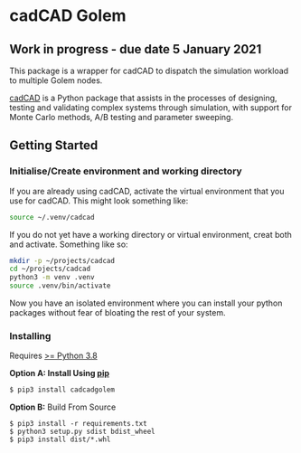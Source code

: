 # cadCAD Golem

## Work in progress - due date 5 January 2021

This package is a wrapper for cadCAD to dispatch the simulation workload to multiple Golem nodes.

[cadCAD](https://github.com/cadCAD-org/cadCAD) is a Python package that assists in the processes of designing, testing and validating complex systems through simulation, with support for Monte Carlo methods, A/B testing and parameter sweeping.

## Getting Started

### Initialise/Create environment and working directory
If you are already using cadCAD, activate the virtual environment that you use for cadCAD. This might look something like:
```bash
source ~/.venv/cadcad
```

If you do not yet have a working directory or virtual environment, creat both and activate. Something like so:
```bash
mkdir -p ~/projects/cadcad
cd ~/projects/cadcad
python3 -m venv .venv
source .venv/bin/activate
```

Now you have an isolated environment where you can install your python packages without fear of bloating the rest of your system.

### Installing
Requires [>= Python 3.8](https://www.python.org/downloads/)

**Option A: Install Using [pip](https://pypi.org/project/cadCAD/)** 
```bash
$ pip3 install cadcadgolem
```

**Option B:** Build From Source
```
$ pip3 install -r requirements.txt
$ python3 setup.py sdist bdist_wheel
$ pip3 install dist/*.whl
```

